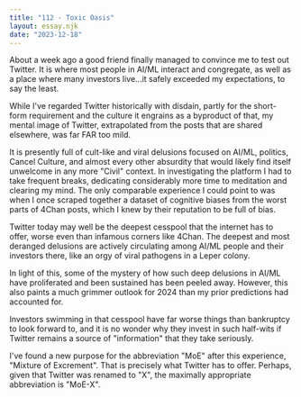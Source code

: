 ```yaml
---
title: "112 - Toxic Oasis"
layout: essay.njk
date: "2023-12-18"
---
```


About a week ago a good friend finally managed to convince me to test out Twitter. It is where most people in AI/ML interact and congregate, as well as a place where many investors live...it safely exceeded my expectations, to say the least.

While I've regarded Twitter historically with disdain, partly for the short-form requirement and the culture it engrains as a byproduct of that, my mental image of Twitter, extrapolated from the posts that are shared elsewhere, was far FAR too mild.

It is presently full of cult-like and viral delusions focused on AI/ML, politics, Cancel Culture, and almost every other absurdity that would likely find itself unwelcome in any more "Civil" context. In investigating the platform I had to take frequent breaks, dedicating considerably more time to meditation and clearing my mind. The only comparable experience I could point to was when I once scraped together a dataset of cognitive biases from the worst parts of 4Chan posts, which I knew by their reputation to be full of bias.

Twitter today may well be the deepest cesspool that the internet has to offer, worse even than infamous corners like 4Chan. The deepest and most deranged delusions are actively circulating among AI/ML people and their investors there, like an orgy of viral pathogens in a Leper colony.

In light of this, some of the mystery of how such deep delusions in AI/ML have proliferated and been sustained has been peeled away. However, this also paints a much grimmer outlook for 2024 than my prior predictions had accounted for.

Investors swimming in that cesspool have far worse things than bankruptcy to look forward to, and it is no wonder why they invest in such half-wits if Twitter remains a source of "information" that they take seriously.

I've found a new purpose for the abbreviation "MoE" after this experience, "Mixture of Excrement". That is precisely what Twitter has to offer. Perhaps, given that Twitter was renamed to "X", the maximally appropriate abbreviation is "MoE-X".
